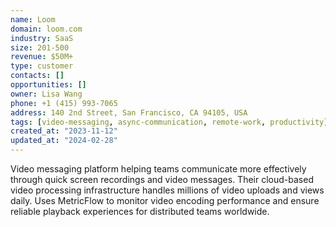 ```yaml
---
name: Loom
domain: loom.com
industry: SaaS
size: 201-500
revenue: $50M+
type: customer
contacts: []
opportunities: []
owner: Lisa Wang
phone: +1 (415) 993-7065
address: 140 2nd Street, San Francisco, CA 94105, USA
tags: [video-messaging, async-communication, remote-work, productivity]
created_at: "2023-11-12"
updated_at: "2024-02-28"
---
```


Video messaging platform helping teams communicate more effectively through quick screen recordings and video messages. Their cloud-based video processing infrastructure handles millions of video uploads and views daily. Uses MetricFlow to monitor video encoding performance and ensure reliable playback experiences for distributed teams worldwide.